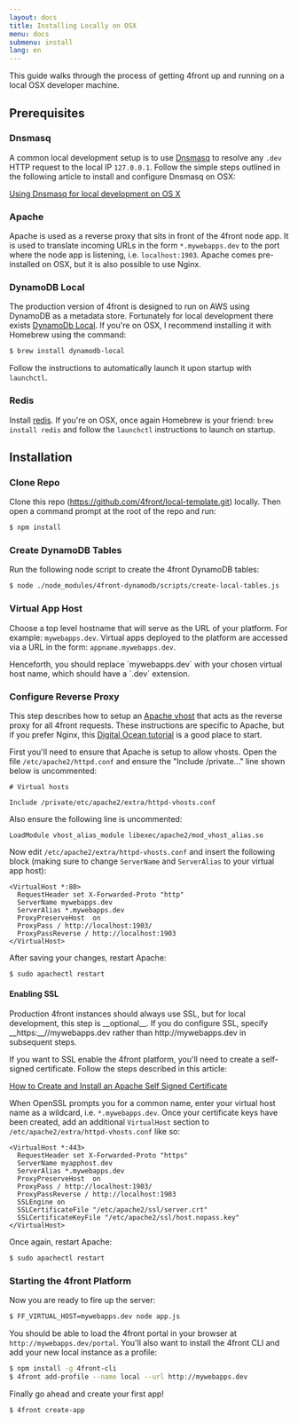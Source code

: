 ```yaml
---
layout: docs
title: Installing Locally on OSX
menu: docs
submenu: install
lang: en
---
```


This guide walks through the process of getting 4front up and running on a local OSX developer machine.

## Prerequisites

### Dnsmasq
A common local development setup is to use [Dnsmasq](http://www.thekelleys.org.uk/dnsmasq/doc.html) to resolve any `.dev` HTTP request to the local IP `127.0.0.1`. Follow the simple steps outlined in the following article to install and configure Dnsmasq on OSX:

[Using Dnsmasq for local development on OS X](http://passingcuriosity.com/2013/dnsmasq-dev-osx/)

### Apache
Apache is used as a reverse proxy that sits in front of the 4front node app. It is used to translate incoming URLs in the form `*.mywebapps.dev` to the port where the node app is listening, i.e. `localhost:1903`. Apache comes pre-installed on OSX, but it is also possible to use Nginx.

### DynamoDB Local
The production version of 4front is designed to run on AWS using DynamoDB as a metadata store. Fortunately for local development there exists [DynamoDb Local](http://docs.aws.amazon.com/amazondynamodb/latest/developerguide/Tools.DynamoDBLocal.html). If you're on OSX, I recommend installing it with Homebrew using the command:

~~~sh
$ brew install dynamodb-local
~~~

Follow the instructions to automatically launch it upon startup with `launchctl`.

### Redis
Install [redis](http://redis.io/topics/quickstart). If you're on OSX, once again Homebrew is your friend: `brew install redis` and follow the `launchctl` instructions to launch on startup.

## Installation

### Clone Repo
Clone this repo (https://github.com/4front/local-template.git) locally. Then open a command prompt at the root of the repo and run:

~~~sh
$ npm install
~~~

### Create DynamoDB Tables
Run the following node script to create the 4front DynamoDB tables:

~~~sh
$ node ./node_modules/4front-dynamodb/scripts/create-local-tables.js
~~~

### Virtual App Host
Choose a top level hostname that will serve as the URL of your platform. For example: `mywebapps.dev`. Virtual apps deployed to the platform are accessed via a URL in the form: `appname.mywebapps.dev`.

<div class="doc-box doc-info" markdown="1">
Henceforth, you should replace `mywebapps.dev` with your chosen virtual host name, which should have a `.dev` extension.
</div>

### Configure Reverse Proxy
This step describes how to setup an [Apache vhost](http://httpd.apache.org/docs/2.2/vhosts/) that acts as the reverse proxy for all 4front requests. These instructions are specific to Apache, but if you prefer Nginx, this [Digital Ocean tutorial](https://www.digitalocean.com/community/tutorials/how-to-set-up-nginx-virtual-hosts-server-blocks-on-ubuntu-12-04-lts--3) is a good place to start.

First you'll need to ensure that Apache is setup to allow vhosts. Open the file `/etc/apache2/httpd.conf` and ensure the "Include /private..." line shown below is uncommented:

~~~
# Virtual hosts

Include /private/etc/apache2/extra/httpd-vhosts.conf
~~~

Also ensure the following line is uncommented:

~~~
LoadModule vhost_alias_module libexec/apache2/mod_vhost_alias.so
~~~

Now edit `/etc/apache2/extra/httpd-vhosts.conf` and insert the following block (making sure to change `ServerName` and `ServerAlias` to your virtual app host):

~~~
<VirtualHost *:80>
  RequestHeader set X-Forwarded-Proto "http"
  ServerName mywebapps.dev
  ServerAlias *.mywebapps.dev
  ProxyPreserveHost  on
  ProxyPass / http://localhost:1903/
  ProxyPassReverse / http://localhost:1903
</VirtualHost>
~~~

After saving your changes, restart Apache:

~~~sh
$ sudo apachectl restart
~~~

#### Enabling SSL
<div class="doc-box doc-warn" markdown="1">
Production 4front instances should always use SSL, but for local development, this step is __optional__. If you do configure SSL, specify __https:__//mywebapps.dev rather than http://mywebapps.dev in subsequent steps.
</div>

If you want to SSL enable the 4front platform, you'll need to create a self-signed certificate. Follow the steps described in this article:

[How to Create and Install an Apache Self Signed Certificate](https://www.sslshopper.com/article-how-to-create-and-install-an-apache-self-signed-certificate.html)

When OpenSSL prompts you for a common name, enter your virtual host name as a wildcard, i.e. `*.mywebapps.dev`. Once your certificate keys have been created, add an additional `VirtualHost` section to `/etc/apache2/extra/httpd-vhosts.conf` like so:

~~~
<VirtualHost *:443>
  RequestHeader set X-Forwarded-Proto "https"
  ServerName myapphost.dev
  ServerAlias *.mywebapps.dev
  ProxyPreserveHost  on
  ProxyPass / http://localhost:1903/
  ProxyPassReverse / http://localhost:1903
  SSLEngine on
  SSLCertificateFile "/etc/apache2/ssl/server.crt"
  SSLCertificateKeyFile "/etc/apache2/ssl/host.nopass.key"
</VirtualHost>
~~~

Once again, restart Apache:

~~~sh
$ sudo apachectl restart
~~~

### Starting the 4front Platform
Now you are ready to fire up the server:

~~~sh
$ FF_VIRTUAL_HOST=mywebapps.dev node app.js
~~~

You should be able to load the 4front portal in your browser at `http://mywebapps.dev/portal`. You'll also want to install the 4front CLI and add your new local instance as a profile:

~~~sh
$ npm install -g 4front-cli
$ 4front add-profile --name local --url http://mywebapps.dev
~~~

Finally go ahead and create your first app!

~~~sh
$ 4front create-app
~~~
